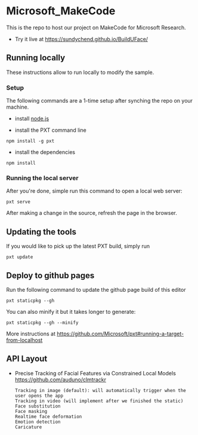 # Microsoft_MakeCode
This is the repo to host our project on MakeCode for Microsoft Research.

* Try it live at https://sundychend.github.io/BuildUFace/

## Running locally

These instructions allow to run locally to modify the sample.

### Setup

The following commands are a 1-time setup after synching the repo on your machine.

* install [node.js](https://nodejs.org/en/)

* install the PXT command line
```
npm install -g pxt
```
* install the dependencies
```
npm install
```

### Running the local server

After you're done, simple run this command to open a local web server:
```
pxt serve
```

After making a change in the source, refresh the page in the browser.

## Updating the tools

If you would like to pick up the latest PXT build, simply run
```
pxt update
```

## Deploy to github pages

Run the following command to update the github page build of this editor

```
pxt staticpkg --gh
```

You can also minify it but it takes longer to generate:

```
pxt staticpkg --gh --minify
```

More instructions at https://github.com/Microsoft/pxt#running-a-target-from-localhost 

## 	API Layout

* 	Precise Tracking of Facial Features via Constrained Local Models
	https://github.com/auduno/clmtrackr
		
		Tracking in image (default): will automatically trigger when the user opens the app
		Tracking in video (will implement after we finished the static)
		Face substitution
		Face masking
		Realtime face deformation
		Emotion detection
		Caricature

